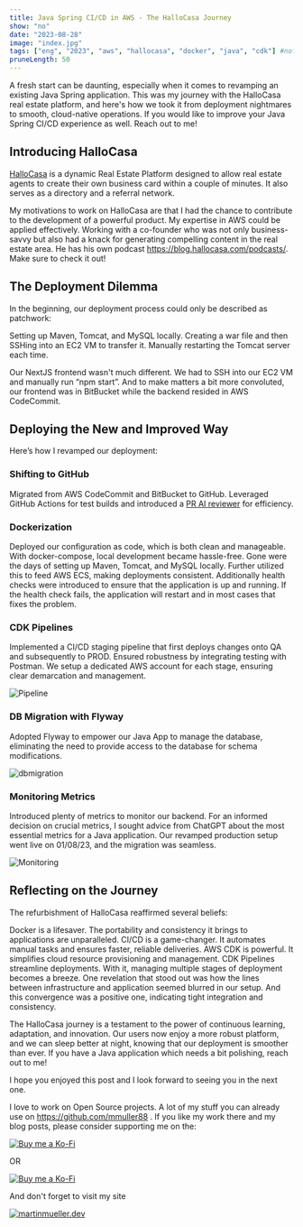 ```yaml
---
title: Java Spring CI/CD in AWS - The HalloCasa Journey
show: "no"
date: "2023-08-28"
image: "index.jpg"  
tags: ["eng", "2023", "aws", "hallocasa", "docker", "java", "cdk"] #nofeed
pruneLength: 50
---
```


A fresh start can be daunting, especially when it comes to revamping an existing Java Spring application. This was my journey with the HalloCasa real estate platform, and here's how we took it from deployment nightmares to smooth, cloud-native operations. If you would like to improve your Java Spring CI/CD experience as well. Reach out to me!

## Introducing HalloCasa

[HalloCasa](https://hallocasa.com) is a dynamic Real Estate Platform designed to allow  real estate agents to create their own business card within a couple of minutes. It also serves as a directory and a referral network.

My motivations to work on HalloCasa are that I had the chance to contribute to the development of a powerful product. My expertise in AWS could be applied effectively.
Working with a co-founder who was not only business-savvy but also had a knack for generating compelling content in the real estate area. He has his own podcast https://blog.hallocasa.com/podcasts/. Make sure to check it out!

## The Deployment Dilemma

In the beginning, our deployment process could only be described as patchwork:

Setting up Maven, Tomcat, and MySQL locally. Creating a war file and then SSHing into an EC2 VM to transfer it. Manually restarting the Tomcat server each time.

Our NextJS frontend wasn't much different. We had to SSH into our EC2 VM and manually run “npm start”. And to make matters a bit more convoluted, our frontend was in BitBucket while the backend resided in AWS CodeCommit.

## Deploying the New and Improved Way

Here’s how I revamped our deployment:

### Shifting to GitHub

Migrated from AWS CodeCommit and BitBucket to GitHub.
Leveraged GitHub Actions for test builds and introduced a [PR AI reviewer](https://github.com/anc95/ChatGPT-CodeReview) for efficiency.

### Dockerization

Deployed our configuration as code, which is both clean and manageable. With docker-compose, local development became hassle-free. Gone were the days of setting up Maven, Tomcat, and MySQL locally.
Further utilized this to feed AWS ECS, making deployments consistent. Additionally health checks were introduced to ensure that the application is up and running. If the health check fails, the application will restart and in most cases that fixes the problem.

### CDK Pipelines

Implemented a CI/CD staging pipeline that first deploys changes onto QA and subsequently to PROD. Ensured robustness by integrating testing with Postman. We setup a dedicated AWS account for each stage, ensuring clear demarcation and management.

![Pipeline](https://github.com/mmuller88/mmblog/blob/master/content/aws-spring/pipeline.png?raw=true)

### DB Migration with Flyway

Adopted Flyway to empower our Java App to manage the database, eliminating the need to provide access to the database for schema modifications.

![dbmigration](https://github.com/mmuller88/mmblog/blob/master/content/aws-spring/dbmigration.png?raw=true)

### Monitoring Metrics

Introduced plenty of metrics to monitor our backend. For an informed decision on crucial metrics, I sought advice from ChatGPT about the most essential metrics for a Java application.
Our revamped production setup went live on 01/08/23, and the migration was seamless.

![Monitoring](https://github.com/mmuller88/mmblog/blob/master/content/aws-spring/monitoring.png?raw=true)

## Reflecting on the Journey

The refurbishment of HalloCasa reaffirmed several beliefs:

Docker is a lifesaver. The portability and consistency it brings to applications are unparalleled. CI/CD is a game-changer. It automates manual tasks and ensures faster, reliable deliveries. AWS CDK is powerful. It simplifies cloud resource provisioning and management. CDK Pipelines streamline deployments. With it, managing multiple stages of deployment becomes a breeze. One revelation that stood out was how the lines between infrastructure and application seemed blurred in our setup. And this convergence was a positive one, indicating tight integration and consistency.

The HalloCasa journey is a testament to the power of continuous learning, adaptation, and innovation. Our users now enjoy a more robust platform, and we can sleep better at night, knowing that our deployment is smoother than ever. If you have a Java application which needs a bit polishing, reach out to me!

I hope you enjoyed this post and I look forward to seeing you in the next one.

I love to work on Open Source projects. A lot of my stuff you can already use on <https://github.com/mmuller88> . If you like my work there and my blog posts, please consider supporting me on the:

[![Buy me a Ko-Fi](https://storage.ko-fi.com/cdn/useruploads/png_d554a01f-60f0-4969-94d1-7b69f3e28c2fcover.jpg?v=69a332f2-b808-4369-8ba3-dae0d1100dd4)](https://ko-fi.com/T6T1BR59W)

OR

[![Buy me a Ko-Fi](https://theastrologypodcast.com/wp-content/uploads/2015/06/become-my-patron-05.jpg)](https://www.patreon.com/bePatron?u=29010217)

And don't forget to visit my site

[![martinmueller.dev](https://martinmueller.dev/static/84caa5292a6d0c37c48ae280d04b5fa6/a7715/joint.jpg)](https://martinmueller.dev/resume)
